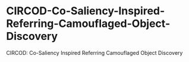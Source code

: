 # CIRCOD-Co-Saliency-Inspired-Referring-Camouflaged-Object-Discovery
CIRCOD: Co-Saliency Inspired Referring Camouflaged Object Discovery
